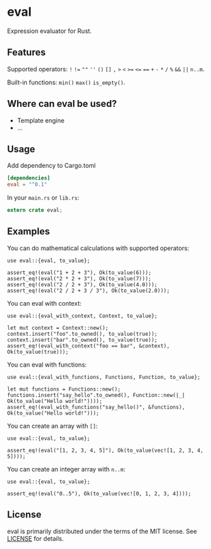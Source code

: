 
eval
===
Expression evaluator for Rust.

## Features
Supported operators: `!` `!=` `""` `''` `()` `[]` `,` `>` `<` `>=` `<=` `==`
`+` `-` `*` `/` `%` `&&` `||` `n..m`.

Built-in functions: `min()` `max()` `is_empty()`.

## Where can eval be used?
* Template engine
* ...

## Usage
Add dependency to Cargo.toml

```toml
[dependencies]
eval = "^0.1"
```

In your `main.rs` or `lib.rs`:

```rust
extern crate eval;
```

## Examples

You can do mathematical calculations with supported operators:

```
use eval::{eval, to_value};

assert_eq!(eval("1 + 2 + 3"), Ok(to_value(6)));
assert_eq!(eval("2 * 2 + 3"), Ok(to_value(7)));
assert_eq!(eval("2 / 2 + 3"), Ok(to_value(4.0)));
assert_eq!(eval("2 / 2 + 3 / 3"), Ok(to_value(2.0)));
```

You can eval with context:

```
use eval::{eval_with_context, Context, to_value};

let mut context = Context::new();
context.insert("foo".to_owned(), to_value(true));
context.insert("bar".to_owned(), to_value(true));
assert_eq!(eval_with_context("foo == bar", &context), Ok(to_value(true)));
```

You can eval with functions:

```
use eval::{eval_with_functions, Functions, Function, to_value};

let mut functions = Functions::new();
functions.insert("say_hello".to_owned(), Function::new(|_| Ok(to_value("Hello world!"))));
assert_eq!(eval_with_functions("say_hello()", &functions), Ok(to_value("Hello world!")));
```

You can create an array with `[]`:

```
use eval::{eval, to_value};

assert_eq!(eval("[1, 2, 3, 4, 5]"), Ok(to_value(vec![1, 2, 3, 4, 5])));

```

You can create an integer array with `n..m`:

```
use eval::{eval, to_value};

assert_eq!(eval("0..5"), Ok(to_value(vec![0, 1, 2, 3, 4])));

```

## License
eval is primarily distributed under the terms of the MIT license.
See [LICENSE](LICENSE) for details.
